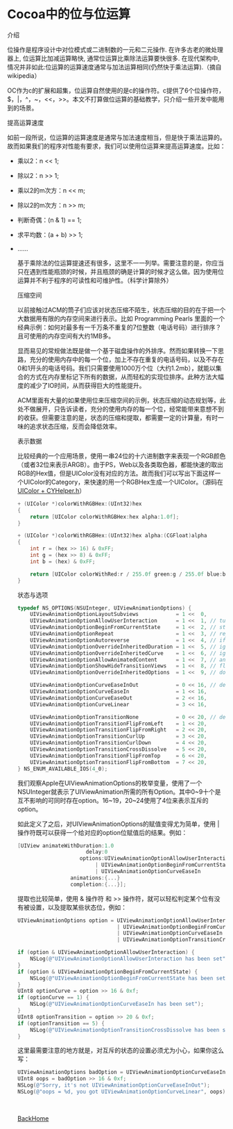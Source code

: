 # Cocoa中的位与位运算

介绍

位操作是程序设计中对位模式或二进制数的一元和二元操作. 在许多古老的微处理器上, 位运算比加减运算略快, 通常位运算比乘除法运算要快很多. 在现代架构中, 情况并非如此:位运算的运算速度通常与加法运算相同(仍然快于乘法运算).（摘自wikipedia）

OC作为c的扩展和超集，位运算自然使用的是c的操作符。c提供了6个位操作符，$，|，^，~，<<，>>。本文不打算做位运算的基础教学，只介绍一些开发中能用到的场景。

提高运算速度

如前一段所说，位运算的运算速度是通常与加法速度相当，但是快于乘法运算的。故而如果我们的程序对性能有要求，我们可以使用位运算来提高运算速度。比如：

-  乘以2：n << 1;

-  除以2：n >> 1;

-  乘以2的m次方：n << m;

-  除以2的m次方：n >> m;

-  判断奇偶：(n & 1) == 1;

-  求平均数：(a + b) >> 1;

-  ……

   基于乘除法的位运算提速还有很多，这里不一一列举。需要注意的是，你应当只在遇到性能瓶颈的时候，并且瓶颈的确是计算的时候才这么做。因为使用位运算并不利于程序的可读性和可维护性。（科学计算除外）

   压缩空间

   以前接触过ACM的筒子们应该对状态压缩不陌生，状态压缩的目的在于把一个大数据用有限的内存空间来进行表示。比如 Programming Pearls 里面的一个经典示例：如何对最多有一千万条不重复的7位整数（电话号码）进行排序？且可使用的内存空间有大约1MB多。

   显而易见的常规做法既是做一个基于磁盘操作的外排序。然而如果转换一下思路，充分的使用内存中的每一个位，加上不存在重复的电话号码，以及不存在0和1开头的电话号码。我们只需要使用1000万个位（大约1.2mb），就能以集合的方式在内存里标记下所有的数据，从而轻松的实现位排序。此种方法大幅度的减少了IO时间，从而获得巨大的性能提升。

   ACM里面有大量的如果使用位来压缩空间的示例，状态压缩的动态规划等，此处不做展开，只告诉读者，充分的使用内存的每一个位，经常能带来意想不到的收获。但需要注意的是，状态的压缩和提取，都需要一定的计算量，有时一味的追求状态压缩，反而会降低效率。

   表示数据

   比较经典的一个应用场景，使用一串24位的十六进制数字来表现一个RGB颜色（或者32位来表示ARGB）。由于PS，Web以及各类取色器，都能快速的取出RGB的Hex值，但是UIColor没有对应的方法。故而我们可以写出下面这样一个UIColor的Category，来快速的用一个RGBHex生成一个UIColor。（源码在[UIColor + CYHelper.h](http://github.com/lancy/cyhelper)）

   ```objective-c
   + (UIColor *)colorWithRGBHex:(UInt32)hex
   {
       return [UIColor colorWithRGBHex:hex alpha:1.0f];
   }

   + (UIColor *)colorWithRGBHex:(UInt32)hex alpha:(CGFloat)alpha
   {
       int r = (hex >> 16) & 0xFF;
       int g = (hex >> 8) & 0xFF;
       int b = (hex) & 0xFF;

       return [UIColor colorWithRed:r / 255.0f green:g / 255.0f blue:b / 255.0f alpha:alpha];
   }
   ```

   状态与选项

   ```objective-c
   typedef NS_OPTIONS(NSUInteger, UIViewAnimationOptions) {
       UIViewAnimationOptionLayoutSubviews            = 1 <<  0,
       UIViewAnimationOptionAllowUserInteraction      = 1 <<  1, // turn on user interaction while animating
       UIViewAnimationOptionBeginFromCurrentState     = 1 <<  2, // start all views from current value, not initial value
       UIViewAnimationOptionRepeat                    = 1 <<  3, // repeat animation indefinitely
       UIViewAnimationOptionAutoreverse               = 1 <<  4, // if repeat, run animation back and forth
       UIViewAnimationOptionOverrideInheritedDuration = 1 <<  5, // ignore nested duration
       UIViewAnimationOptionOverrideInheritedCurve    = 1 <<  6, // ignore nested curve
       UIViewAnimationOptionAllowAnimatedContent      = 1 <<  7, // animate contents (applies to transitions only)
       UIViewAnimationOptionShowHideTransitionViews   = 1 <<  8, // flip to/from hidden state instead of adding/removing
       UIViewAnimationOptionOverrideInheritedOptions  = 1 <<  9, // do not inherit any options or animation type

       UIViewAnimationOptionCurveEaseInOut            = 0 << 16, // default
       UIViewAnimationOptionCurveEaseIn               = 1 << 16,
       UIViewAnimationOptionCurveEaseOut              = 2 << 16,
       UIViewAnimationOptionCurveLinear               = 3 << 16,

       UIViewAnimationOptionTransitionNone            = 0 << 20, // default
       UIViewAnimationOptionTransitionFlipFromLeft    = 1 << 20,
       UIViewAnimationOptionTransitionFlipFromRight   = 2 << 20,
       UIViewAnimationOptionTransitionCurlUp          = 3 << 20,
       UIViewAnimationOptionTransitionCurlDown        = 4 << 20,
       UIViewAnimationOptionTransitionCrossDissolve   = 5 << 20,
       UIViewAnimationOptionTransitionFlipFromTop     = 6 << 20,
       UIViewAnimationOptionTransitionFlipFromBottom  = 7 << 20,
   } NS_ENUM_AVAILABLE_IOS(4_0);
   ```

   我们观察Apple在UIViewAnimationOptions的枚举变量，使用了一个NSUInteger就表示了UIViewAnimation所需的所有Option。其中0~9十个是互不影响的可同时存在option。16~19，20~24使用了4位来表示互斥的option。

   如此定义了之后，对UIViewAnimationOptions的赋值变得尤为简单，使用 | 操作符既可以获得一个给对应的option位赋值后的结果。例如：

   ```objective-c
   [UIView animateWithDuration:1.0
                         delay:0
                       options:UIViewAnimationOptionAllowUserInteraction
                            | UIViewAnimationOptionBeginFromCurrentState
                            | UIViewAnimationOptionCurveEaseIn
                    animations:{...}
                    completion:{...}];
   ```

   提取也比较简单，使用 & 操作符 和 >> 操作符，就可以轻松判定某个位有没有被设置，以及提取某些状态位，例如：

   ```objective-c
   UIViewAnimationOptions option = UIViewAnimationOptionAllowUserInteraction
                                   | UIViewAnimationOptionBeginFromCurrentState
                                   | UIViewAnimationOptionCurveEaseIn
                                   | UIViewAnimationOptionTransitionCrossDissolve;

   if (option & UIViewAnimationOptionAllowUserInteraction) {
       NSLog(@"UIViewAnimationOptionAllowUserInteraction has been set");
   }
   if (option & UIViewAnimationOptionBeginFromCurrentState) {
       NSLog(@"UIViewAnimationOptionBeginFromCurrentState has been set");
   }
   UInt8 optionCurve = option >> 16 & 0xf;
   if (optionCurve == 1) {
       NSLog(@"UIViewAnimationOptionCurveEaseIn has been set");
   }
   UInt8 optionTransition = option >> 20 & 0xf;
   if (optionTransition == 5) {
       NSLog(@"UIViewAnimationOptionTransitionCrossDissolve has been set");
   }
   ```

   这里最需要注意的地方就是，对互斥的状态的设置必须尤为小心，如果你这么写：

   ```objective-c
   UIViewAnimationOptions badOption = UIViewAnimationOptionCurveEaseIn | UIViewAnimationOptionCurveEaseOut;
   UInt8 oops = badOption >> 16 & 0xf;
   NSLog(@"Sorry, it's not UIViewAnimationOptionCurveEaseInOut");
   NSLog(@"oops = %d, you got UIViewAnimationOptionCurveLinear", oops);
   ```

   ​

   [BackHome](http://robinshare.github.io/)
